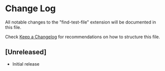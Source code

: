 # Change Log

All notable changes to the "find-test-file" extension will be documented in this file.

Check [Keep a Changelog](http://keepachangelog.com/) for recommendations on how to structure this file.

## [Unreleased]

- Initial release